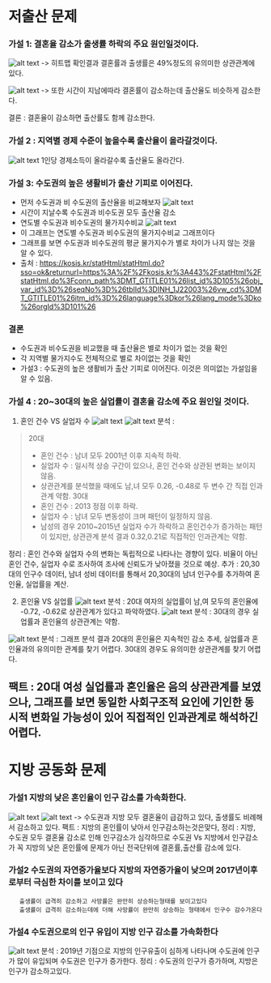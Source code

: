 # 저출산 문제
### 가설 1: 결혼율 감소가 출생률 하락의 주요 원인일것이다.
![alt text](<FlaskWeb/static/img/graph/가설1-결혼률과 출생률 상관관계분석.png>)
-> 히트맵 확인결과 결혼률과 출생률은 49%정도의 유의미한 상관관계에 있다.

![alt text](<FlaskWeb/static/img/graph/가설1-시간에따른 결혼률과 출산률 추이.png>)
-> 또한 시간이 지남에따라 결혼률이 감소하는데 출산율도 비슷하게 감소한다.

결론 : 결혼율이 감소하면 출산률도 함께 감소한다.

### 가설 2 : 지역별 경제 수준이 높을수록 출산율이 올라갈것이다.
![alt text](<FlaskWeb/static/img/graph/가설2-지역별 경제 수준과 출산율의 관계.png>)
1인당 경제소득이 올라갈수록 출산율도 올라간다.

### 가설 3: 수도권의 높은 생활비가 출산 기피로 이어진다.
- 먼저 수도권과 비 수도권의 출산율을 비교해보자
![alt text](출산율표.PNG)
- 시간이 지날수록 수도권과 비수도권 모두 출산율 감소
- 연도별 수도권과 비수도권의 물가지수비교
![alt text](물가지수그래프.PNG)
- 이 그래프는 연도별 수도권과 비수도권의 물가지수비교 그래프이다
- 그래프를 보면 수도권과 비수도권의 평균 물가지수가 별로 차이가 나지 않는 것을 알 수 있다.
- 출처 : https://kosis.kr/statHtml/statHtml.do?sso=ok&returnurl=https%3A%2F%2Fkosis.kr%3A443%2FstatHtml%2FstatHtml.do%3Fconn_path%3DMT_GTITLE01%26list_id%3D105%26obj_var_id%3D%26seqNo%3D%26tblId%3DINH_1J22003%26vw_cd%3DMT_GTITLE01%26itm_id%3D%26language%3Dkor%26lang_mode%3Dko%26orgId%3D101%26
### 결론
- 수도권과 비수도권을 비교했을 때 출산율은 별로 차이가 없는 것을 확인
- 각 지역별 물가지수도 전체적으로 별로 차이없는 것을 확인
- 가설3 : 수도권의 높은 생활비가 출산 기피로 이어진다. 이것은 의미없는 가설임을 알 수 있음.


### 가설 4 : 20~30대의 높은 실업률이 결혼율  감소에 주요 원인일 것이다. 
1) 혼인 건수 VS 실업자 수 
![alt text](<가설4-20~30대 결혼 건수VS실업자 수-1.png>)
![alt text](<가설4-20~30대 결혼 건수VS실업자 수 상관관계Heatmap.png>)
분석 :
> 20대
>- 혼인 건수 : 남녀 모두 2001년 이후 지속적 하락.
>- 실업자 수 : 일시적 상승 구간이 있으나, 혼인 건수와 상관된 변화는 보이지 않음.
>- 상관관계를 분석했을 때에도 남,녀 모두 0.26, -0.48로 두 변수 간 직접 인과관계 약함.
> 30대 
>- 혼인 건수 : 2013 정점 이후 하락.
>- 실업자 수 : 남녀 모두 변동성이 크며 패턴이 일정하지 않음.
>- 남성의 경우 2010~2015년 실업자 수가 하락하고 혼인건수가 증가하는 패턴이 있지만, 상관관계 분석 결과 0.32,0.21로 직접적인 인과관계는 약함.

정리 : 혼인 건수와 실업자 수의 변화는 독립적으로 나타나는 경향이 있다. 비율이 아닌 혼인 건수, 실업자 수로 조사하여 조사에 신뢰도가 낮아졌을 것으로 예상.
추가 : 20,30대의 인구수 데이터, 남녀 성비 데이터를 통해서 20,30대의 남녀 인구수를 추가하여 혼인율, 실업률을 계산.

2) 혼인율 VS 실업률
![alt text](<가설4-20대 결혼율VS실업율 상관관계Heatmap.png>)
분석 : 20대 여자의 실업률이 남,여 모두의 혼인율에 -0.72, -0.62로 상관관계가 있다고 파악하였다.
![alt text](<가설4-30대 결혼율VS실업율 상관관계Heatmap.png>)
분석 : 30대의 경우 실업률과 혼인율의 상관관계는 약함.

![alt text](<가설4-20~30대 혼인율VS실업률.png>)
분석 : 그래프 분석 결과 20대의 혼인율은 지속적인 감소 추세, 실업률과 혼인율과의 유의미한 관계를 찾기 어렵다. 
30대의 경우도 유의미한 상관관계를 찾기 어렵다.

팩트 : 20대 여성 실업률과 혼인율은 음의 상관관계를 보였으나, 그래프를 보면 동일한 사회구조적 요인에 기인한 동시적 변화일 가능성이 있어 직접적인 인과관계로 해석하긴 어렵다.
--------------------

# 지방 공동화 문제
### 가설1 지방의 낮은 혼인율이 인구 감소를 가속화한다.
![alt text](<FlaskWeb/static/img/graph/가설1-년도별 수도권 vs 지방 출산율-결혼률 비교.png>)
![alt text](<FlaskWeb/static/img/graph/가설1-년도별 대도시 vs 소도시 출산율-결혼률 비교.png>)
-> 수도권과 지방 모두 결혼율이 급감하고 있다, 출생률도 비례해서 감소하고 있다.
팩트 : 지방의 혼인률이 낮아서 인구감소하는것은맞다,
정리 : 지방, 수도권 모두 결혼율 감소로 인해 인구감소가 심각하므로 
       수도권 Vs 지방에서 인구감소가 꼭 지방의 낮은 혼인률에 문제가 아닌 전국단위에 결혼률,출산률 감소에 있다.

### 가설2 수도권의 자연증가율보다 지방의 자연증가율이 낮으며 2017년이후로부터 극심한 차이를 보이고 있다   
       출생률이 급격히 감소하고 사망률은 완만히 상승하는형태를 보이고있다 
       출생률이 급격히 감소하는데에 더해 사망률이 완만히 상승하는 형태에서 인구수 감수가온다

### 가설4 수도권으로의 인구 유입이 지방 인구 감소를 가속화한다
![alt text](<FlaskWeb/static/img/graph/수도권-비수도권 순이동률 비교 (2012-2022).png>)
분석 : 2019년 기점으로 지방의 인구유출이 심하게 나타나며 수도권에 인구가 많이 유입되며 수도권은 인구가 증가한다.
정리 : 수도권의 인구가 증가하며, 지방은 인구가 감소하고있다.


